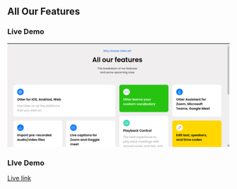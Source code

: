 ## All Our Features
### Live Demo

![screenshot](/public/our-features.png)

### LIve Demo
[Live link](https://all-our-features.netlify.app/)
